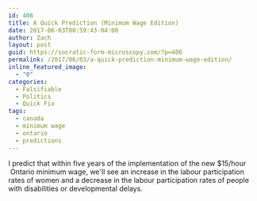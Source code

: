 ```yaml
---
id: 406
title: A Quick Prediction (Minimum Wage Edition)
date: 2017-06-03T00:59:43-04:00
author: Zach
layout: post
guid: https://socratic-form-microscopy.com/?p=406
permalink: /2017/06/03/a-quick-prediction-minimum-wage-edition/
inline_featured_image:
  - "0"
categories:
  - Falsifiable
  - Politics
  - Quick Fix
tags:
  - canada
  - minimum wage
  - ontario
  - predictions
---
```


I predict that within five years of the implementation of the new $15/hour  Ontario minimum wage, we'll see an increase in the labour participation rates of women and a decrease in the labour participation rates of people with disabilities or developmental delays.

